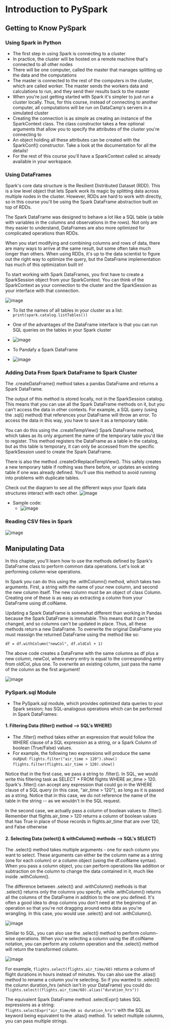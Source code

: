 # Introduction to PySpark

## Getting to Know PySpark

### Using Spark in Python
* The first step in using Spark is connecting to a cluster
* In practice, the cluster will be hosted on a remote machine that's connected to all other nodes
* There will be one computer, called the master that manages splitting up the data and the computations
* The master is connected to the rest of the computers in the cluster, which are called worker. The master sends the workers data and calculations to run, and they send their results back to the master
* When you're just getting started with Spark it's simpler to just run a cluster locally. Thus, for this course, instead of connecting to another computer, all computations will be run on DataCamp's servers in a simulated cluster
* Creating the connection is as simple as creating an instance of the SparkContext class. The class constructor takes a few optional arguments that allow you to specify the attributes of the cluster you're connecting to
* An object holding all these attributes can be created with the SparkConf() constructor. Take a look at the documentation for all the details!
* For the rest of this course you'll have a SparkContext called sc already available in your workspace.

### Using DataFrames
Spark's core data structure is the Resilient Distributed Dataset (RDD). This is a low level object that lets Spark work its magic by splitting data across multiple nodes in the cluster. However, RDDs are hard to work with directly, so in this course you'll be using the Spark DataFrame abstraction built on top of RDDs.

The Spark DataFrame was designed to behave a lot like a SQL table (a table with variables in the columns and observations in the rows). Not only are they easier to understand, DataFrames are also more optimized for complicated operations than RDDs.

When you start modifying and combining columns and rows of data, there are many ways to arrive at the same result, but some often take much longer than others. When using RDDs, it's up to the data scientist to figure out the right way to optimize the query, but the DataFrame implementation has much of this optimization built in!

To start working with Spark DataFrames, you first have to create a SparkSession object from your SparkContext. You can think of the SparkContext as your connection to the cluster and the SparkSession as your interface with that connection.

![image](https://github.com/IsaacMwendwa/Big-Data-with-PySpark/assets/51324520/6d40484b-bb15-4320-b815-7ca0a0409bbe)

* To list the names of all tables in your cluster as a list: `print(spark.catalog.listTables())`
* One of the advantages of the DataFrame interface is that you can run SQL queries on the tables in your Spark cluster
* ![image](https://github.com/IsaacMwendwa/Big-Data-with-PySpark/assets/51324520/f8b7d96a-23da-42ef-a274-4d822b6c37bc)

* To Pandafy a Spark DataFrame
* ![image](https://github.com/IsaacMwendwa/Big-Data-with-PySpark/assets/51324520/5000b365-e992-4580-9b00-ea7a6741a8c6)

### Adding Data From Spark DataFrame to Spark Cluster
The .createDataFrame() method takes a pandas DataFrame and returns a Spark DataFrame.

The output of this method is stored locally, not in the SparkSession catalog. This means that you can use all the Spark DataFrame methods on it, but you can't access the data in other contexts. For example, a SQL query (using the .sql() method) that references your DataFrame will throw an error. To access the data in this way, you have to save it as a temporary table.

You can do this using the .createTempView() Spark DataFrame method, which takes as its only argument the name of the temporary table you'd like to register. This method registers the DataFrame as a table in the catalog, but as this table is temporary, it can only be accessed from the specific SparkSession used to create the Spark DataFrame.

There is also the method .createOrReplaceTempView(). This safely creates a new temporary table if nothing was there before, or updates an existing table if one was already defined. You'll use this method to avoid running into problems with duplicate tables.

Check out the diagram to see all the different ways your Spark data structures interact with each other.
![image](https://github.com/IsaacMwendwa/Big-Data-with-PySpark/assets/51324520/8bc551e5-8fac-495e-8b1b-2f7666718eca)

* Sample code:
  * ![image](https://github.com/IsaacMwendwa/Big-Data-with-PySpark/assets/51324520/2b5be9d1-d09c-49b8-87ba-c410d287463e)

### Reading CSV files in Spark
![image](https://github.com/IsaacMwendwa/Big-Data-with-PySpark/assets/51324520/331242c6-f471-429f-9005-57ab59816efc)


## Manipulating Data
In this chapter, you'll learn how to use the methods defined by Spark's DataFrame class to perform common data operations. Let's look at performing column-wise operations. 

In Spark you can do this using the .withColumn() method, which takes two arguments. First, a string with the name of your new column, and second the new column itself. The new column must be an object of class Column. Creating one of these is as easy as extracting a column from your DataFrame using df.colName.

Updating a Spark DataFrame is somewhat different than working in Pandas because the Spark DataFrame is immutable. This means that it can't be changed, and so columns can't be updated in place. Thus, all these methods return a new DataFrame. To overwrite the original DataFrame you must reassign the returned DataFrame using the method like so:

`df = df.withColumn("newCol", df.oldCol + 1)`

The above code creates a DataFrame with the same columns as df plus a new column, newCol, where every entry is equal to the corresponding entry from oldCol, plus one. To overwrite an existing column, just pass the name of the column as the first argument!

![image](https://github.com/IsaacMwendwa/Big-Data-with-PySpark/assets/51324520/019fb9c1-aec2-4bec-8fe9-0a60308bf8e3)

### PySpark.sql Module
* The PySpark.sql module, which provides optimized data queries to your Spark session; has SQL-analogous operations which can be performed in Spark DataFrames:
#### 1. Filtering Data (filter() method --> SQL's WHERE)
* The .filter() method takes either an expression that would follow the WHERE clause of a SQL expression as a string, or a Spark Column of boolean (True/False) values.
* For example, the following two expressions will produce the same output:
`flights.filter("air_time > 120").show()` \
`flights.filter(flights.air_time > 120).show()`

Notice that in the first case, we pass a string to .filter(). In SQL, we would write this filtering task as SELECT * FROM flights WHERE air_time > 120. Spark's .filter() can accept any expression that could go in the WHERE clause of a SQL query (in this case, "air_time > 120"), as long as it is passed as a string. Notice that in this case, we do not reference the name of the table in the string -- as we wouldn't in the SQL request.

In the second case, we actually pass a column of boolean values to .filter(). Remember that flights.air_time > 120 returns a column of boolean values that has True in place of those records in flights.air_time that are over 120, and False otherwise

#### 2. Selecting Data (select() & withColumn() methods --> SQL's SELECT)
The .select() method takes multiple arguments - one for each column you want to select. These arguments can either be the column name as a string (one for each column) or a column object (using the df.colName syntax). When you pass a column object, you can perform operations like addition or subtraction on the column to change the data contained in it, much like inside .withColumn().

The difference between .select() and .withColumn() methods is that .select() returns only the columns you specify, while .withColumn() returns all the columns of the DataFrame in addition to the one you defined. It's often a good idea to drop columns you don't need at the beginning of an operation so that you're not dragging around extra data as you're wrangling. In this case, you would use .select() and not .withColumn().

![image](https://github.com/IsaacMwendwa/Big-Data-with-PySpark/assets/51324520/b0f7b7ce-941d-48bc-91ab-337246e17406)

Similar to SQL, you can also use the .select() method to perform column-wise operations. When you're selecting a column using the df.colName notation, you can perform any column operation and the .select() method will return the transformed column. 

![image](https://github.com/IsaacMwendwa/Big-Data-with-PySpark/assets/51324520/0ccab493-312b-48cc-a55c-b8603024a5f7)


For example, `flights.select(flights.air_time/60)` returns a column of flight durations in hours instead of minutes. You can also use the .alias() method to rename a column you're selecting. So if you wanted to .select() the column duration_hrs (which isn't in your DataFrame) you could do: \
`flights.select((flights.air_time/60).alias("duration_hrs"))`

The equivalent Spark DataFrame method .selectExpr() takes SQL expressions as a string: \
`flights.selectExpr("air_time/60 as duration_hrs")`
with the SQL as keyword being equivalent to the .alias() method. To select multiple columns, you can pass multiple strings.
